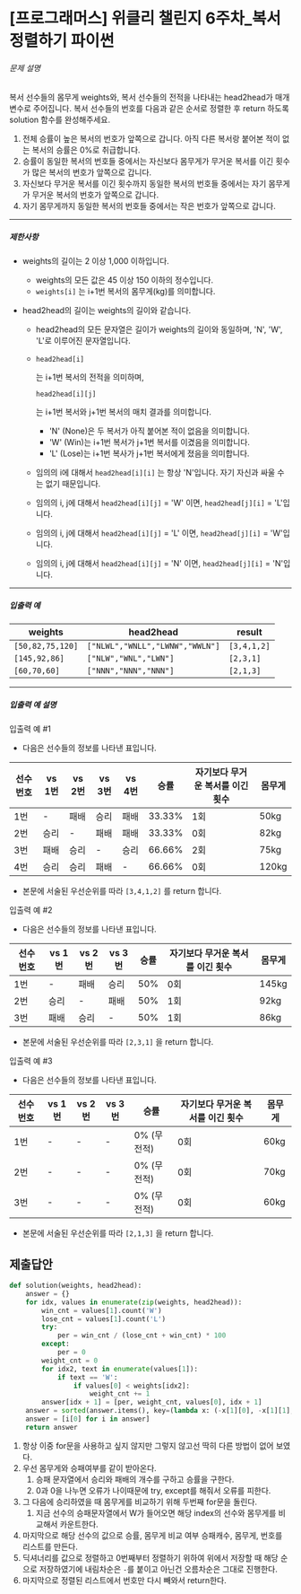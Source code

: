 # [프로그래머스] 위클리 챌린지 6주차\_복서 정렬하기 파이썬

###### 문제 설명

복서 선수들의 몸무게 weights와, 복서 선수들의 전적을 나타내는 head2head가 매개변수로 주어집니다. 복서 선수들의 번호를 다음과 같은 순서로 정렬한 후 return 하도록 solution 함수를 완성해주세요.

1. 전체 승률이 높은 복서의 번호가 앞쪽으로 갑니다. 아직 다른 복서랑 붙어본 적이 없는 복서의 승률은 0%로 취급합니다.
2. 승률이 동일한 복서의 번호들 중에서는 자신보다 몸무게가 무거운 복서를 이긴 횟수가 많은 복서의 번호가 앞쪽으로 갑니다.
3. 자신보다 무거운 복서를 이긴 횟수까지 동일한 복서의 번호들 중에서는 자기 몸무게가 무거운 복서의 번호가 앞쪽으로 갑니다.
4. 자기 몸무게까지 동일한 복서의 번호들 중에서는 작은 번호가 앞쪽으로 갑니다.

------

##### 제한사항

- weights의 길이는 2 이상 1,000 이하입니다.

  - weights의 모든 값은 45 이상 150 이하의 정수입니다.
  - `weights[i]` 는 i+1번 복서의 몸무게(kg)를 의미합니다.

- head2head의 길이는 weights의 길이와 같습니다.

  - head2head의 모든 문자열은 길이가 weights의 길이와 동일하며, 'N', 'W', 'L'로 이루어진 문자열입니다.

  - ```
    head2head[i]
    ```

     

    는 i+1번 복서의 전적을 의미하며,

     

    ```
    head2head[i][j]
    ```

    는 i+1번 복서와 j+1번 복서의 매치 결과를 의미합니다.

    - 'N' (None)은 두 복서가 아직 붙어본 적이 없음을 의미합니다.
    - 'W' (Win)는 i+1번 복서가 j+1번 복서를 이겼음을 의미합니다.
    - 'L' (Lose)는 i+1번 복사가 j+1번 복서에게 졌음을 의미합니다.

  - 임의의 i에 대해서 `head2head[i][i]` 는 항상 'N'입니다. 자기 자신과 싸울 수는 없기 때문입니다.

  - 임의의 i, j에 대해서 `head2head[i][j]` = 'W' 이면, `head2head[j][i]` = 'L'입니다.

  - 임의의 i, j에 대해서 `head2head[i][j]` = 'L' 이면, `head2head[j][i]` = 'W'입니다.

  - 임의의 i, j에 대해서 `head2head[i][j]` = 'N' 이면, `head2head[j][i]` = 'N'입니다.

------

##### 입출력 예

| weights          | head2head                       | result      |
| ---------------- | ------------------------------- | ----------- |
| `[50,82,75,120]` | `["NLWL","WNLL","LWNW","WWLN"]` | `[3,4,1,2]` |
| `[145,92,86]`    | `["NLW","WNL","LWN"]`           | `[2,3,1]`   |
| `[60,70,60]`     | `["NNN","NNN","NNN"]`           | `[2,1,3]`   |

------

##### 입출력 예 설명

입출력 예 #1

- 다음은 선수들의 정보를 나타낸 표입니다.

| 선수 번호 | vs 1번 | vs 2번 | vs 3번 | vs 4번 | 승률   | 자기보다 무거운 복서를 이긴 횟수 | 몸무게 |
| --------- | ------ | ------ | ------ | ------ | ------ | -------------------------------- | ------ |
| 1번       | -      | 패배   | 승리   | 패배   | 33.33% | 1회                              | 50kg   |
| 2번       | 승리   | -      | 패배   | 패배   | 33.33% | 0회                              | 82kg   |
| 3번       | 패배   | 승리   | -      | 승리   | 66.66% | 2회                              | 75kg   |
| 4번       | 승리   | 승리   | 패배   | -      | 66.66% | 0회                              | 120kg  |

- 본문에 서술된 우선순위를 따라 `[3,4,1,2]` 를 return 합니다.

입출력 예 #2

- 다음은 선수들의 정보를 나타낸 표입니다.

| 선수 번호 | vs 1번 | vs 2번 | vs 3번 | 승률 | 자기보다 무거운 복서를 이긴 횟수 | 몸무게 |
| --------- | ------ | ------ | ------ | ---- | -------------------------------- | ------ |
| 1번       | -      | 패배   | 승리   | 50%  | 0회                              | 145kg  |
| 2번       | 승리   | -      | 패배   | 50%  | 1회                              | 92kg   |
| 3번       | 패배   | 승리   | -      | 50%  | 1회                              | 86kg   |

- 본문에 서술된 우선순위를 따라 `[2,3,1]` 을 return 합니다.

입출력 예 #3

- 다음은 선수들의 정보를 나타낸 표입니다.

| 선수 번호 | vs 1번 | vs 2번 | vs 3번 | 승률        | 자기보다 무거운 복서를 이긴 횟수 | 몸무게 |
| --------- | ------ | ------ | ------ | ----------- | -------------------------------- | ------ |
| 1번       | -      | -      | -      | 0% (무전적) | 0회                              | 60kg   |
| 2번       | -      | -      | -      | 0% (무전적) | 0회                              | 70kg   |
| 3번       | -      | -      | -      | 0% (무전적) | 0회                              | 60kg   |

- 본문에 서술된 우선순위를 따라 `[2,1,3]` 을 return 합니다.

## 제출답안

```python
def solution(weights, head2head):
    answer = {}
    for idx, values in enumerate(zip(weights, head2head)):
        win_cnt = values[1].count('W')
        lose_cnt = values[1].count('L')
        try:
            per = win_cnt / (lose_cnt + win_cnt) * 100
        except:
            per = 0
        weight_cnt = 0
        for idx2, text in enumerate(values[1]):
            if text == 'W':
                if values[0] < weights[idx2]:
                    weight_cnt += 1
        answer[idx + 1] = [per, weight_cnt, values[0], idx + 1]
    answer = sorted(answer.items(), key=(lambda x: (-x[1][0], -x[1][1], -x[1][2], x[1][3])))
    answer = [i[0] for i in answer]
    return answer
```

1. 항상 이중 for문을 사용하고 싶지 않지만 그렇지 않고선 딱히 다른 방법이 없어 보였다.
2. 우선 몸무게와 승패여부를 같이 받아온다.
   1. 승패 문자열에서 승리와 패배의 개수를 구하고 승률을 구한다.
   2. 0과 0을 나누면 오류가 나이때문에 try, except를 해줘서 오류를 피한다.
3. 그 다음에 승리하였을 때 몸무게를 비교하기 위해 두번째 for문을 돌린다.
   1. 지금 선수의 승패문자열에서 W가 들어오면 해당 index의 선수와 몸무게를 비교해서 카운트한다.
4. 마지막으로 해당 선수의 값으로 승률, 몸무게 비교 여부 승패캐수, 몸무게, 번호를 리스트를 만든다.
5. 딕셔너리를 값으로 정렬하고 0번째부터 정렬하기 위하여 위에서 저장할 때 해당 순으로 저장하였기에 내림차순은 `-`를 붙이고 아닌건 오름차순은 그대로 진행한다.
6. 마지막으로 정렬된 리스트에서 번호만 다시 빼와서 return한다.

